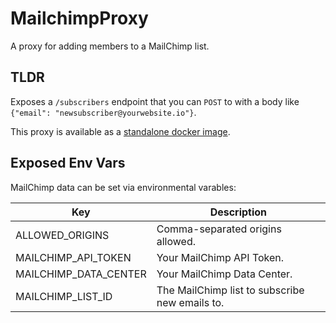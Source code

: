 # MailchimpProxy

A proxy for adding members to a MailChimp list.

## TLDR

Exposes a `/subscribers` endpoint that you can `POST` to with a body like `{"email": "newsubscriber@yourwebsite.io"}`.

This proxy is available as a [standalone docker image](https://hub.docker.com/r/urbint/mailchimp_proxy/).

## Exposed Env Vars

MailChimp data can be set via environmental varables:

| Key                   | Description                                     |
| --------------------- | ----------------------------------------------- |
| ALLOWED_ORIGINS       | Comma-separated origins allowed.  |
| MAILCHIMP_API_TOKEN   | Your MailChimp API Token.                       |
| MAILCHIMP_DATA_CENTER | Your MailChimp Data Center.                     |
| MAILCHIMP_LIST_ID     | The MailChimp list to subscribe new emails to.  |
